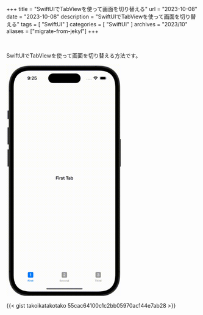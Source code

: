 +++
title = "SwiftUIでTabViewを使って画面を切り替える"
url = "2023-10-08"
date = "2023-10-08"
description = "SwiftUIでTabViewを使って画面を切り替える"
tags = [
  "SwiftUI"
]
categories = [
  "SwiftUI"
]
archives = "2023/10"
aliases = ["migrate-from-jekyl"]
+++

<br>

SwiftUIでTabViewを使って画面を切り替える方法です。

<img src="1.gif" width="300px" alt="SwiftUIでTabViewを使って画面を切り替える">

{{< gist takoikatakotako 55cac64100c1c2bb05970ac144e7ab28 >}}

